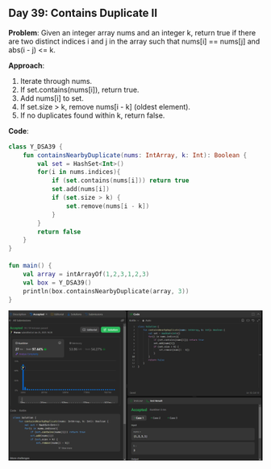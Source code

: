## Day 39: Contains Duplicate II

**Problem**: Given an integer array nums and an integer k, return true if there are two distinct indices i and j in the array such that nums[i] == nums[j] and abs(i - j) <= k.

**Approach**: 
1. Iterate through nums.
2. If set.contains(nums[i]), return true.
3. Add nums[i] to set.
4. If set.size > k, remove nums[i - k] (oldest element).
5. If no duplicates found within k, return false. 

**Code**:
```kotlin
class Y_DSA39 {
    fun containsNearbyDuplicate(nums: IntArray, k: Int): Boolean {
        val set = HashSet<Int>()
        for(i in nums.indices){
            if (set.contains(nums[i])) return true
            set.add(nums[i])
            if (set.size > k) {
                set.remove(nums[i - k])
            }
        }
        return false
    }
}

fun main() {
    val array = intArrayOf(1,2,3,1,2,3)
    val box = Y_DSA39()
    println(box.containsNearbyDuplicate(array, 3))
}
```
![Day 39 Output](./Day39-Screenshot.png)
